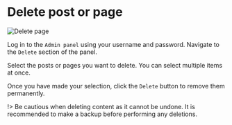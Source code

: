 # Delete post or page

![Delete page](https://boidcms.github.io/_media/delete.png)

Log in to the `Admin panel` using your username and password.
Navigate to the `Delete` section of the panel.

Select the posts or pages you want to delete. You can select multiple items at once.

Once you have made your selection, click the `Delete` button to remove them permanently.

!> Be cautious when deleting content as it cannot be undone. It is recommended to make a backup before performing any deletions.
